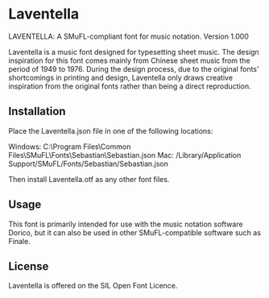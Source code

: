 # Laventella

LAVENTELLA: A SMuFL-compliant font for music notation.
Version 1.000

Laventella is a music font designed for typesetting sheet music. The design inspiration for this font comes mainly from Chinese sheet music from the period of 1949 to 1976. During the design process, due to the original fonts' shortcomings in printing and design, Laventella only draws creative inspiration from the original fonts rather than being a direct reproduction.

## Installation
Place the Laventella.json file in one of the following locations:

Windows: C:\Program Files\Common Files\SMuFL\Fonts\Sebastian\Sebastian.json
Mac: /Library/Application Support/SMuFL/Fonts/Sebastian/Sebastian.json

Then install Laventella.otf as any other font files.

## Usage
This font is primarily intended for use with the music notation software Dorico, but it can also be used in other SMuFL-compatible software such as Finale.

## License
Laventella is offered on the SIL Open Font Licence.
